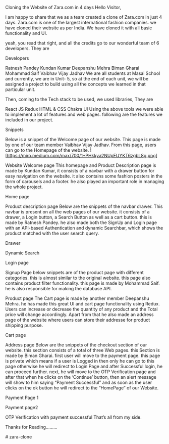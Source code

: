 Cloning the Website of Zara.com in 4 days
Hello Visitor,

I am happy to share that we as a team created a clone of Zara.com in just 4 days. Zara.com is one of the largest international fashion companies. we have cloned their website as per India. We have cloned it with all basic functionality and UI.

yeah, you read that right, and all the credits go to our wonderful team of 6 developers. They are

Developers

Ratnesh Pandey
Kundan Kumar
Deepanshu Mehra
Biman Gharai
Mohammad Saif
Vaibhav Vijay Jadhav
We are all students at Masai School and currently, we are in Unit- 5, so at the end of each unit, we will be assigned a project to build using all the concepts we learned in that particular unit.

Then, coming to the Tech stack to be used, we used libraries, They are

React JS
Redux
HTML & CSS
Chakra UI
Using the above tools we were able to implement a lot of features and web pages. following are the features we included in our project.

Snippets

Below is a snippet of the Welcome page of our website. This page is made by one of our team member Vaibhav Vijay Jadhav. From this page, users can go to the Homepage of the website.
![https://miro.medium.com/max/700/1*PHkkya2NUpFUYKT6zgbL8g.png]


Website Welcome page
This homepage and Product Description page is made by Kundan Kumar, it consists of a navbar with a drawer button for easy navigation on the website. it also contains some fashion posters in the form of carousels and a footer. he also played an important role in managing the whole project.


Home page

Product description page
Below are the snippets of the navbar drawer. This navbar is present on all the web pages of our website. it consists of a drawer, a Login button, a Search Button as well as a cart button. this is made by Ratnesh Pandey. he also made both the SignUp and Login page with an API-based Authentication and dynamic Searchbar, which shows the product matched with the user search query.


Drawer

Dynamic Search

Login page

Signup Page
below snippets are of the product page with different categories. this is almost similar to the original website. this page also contains product filter functionality. this page is made by Mohammad Saif. he is also responsible for making the database API.


Product page
The Cart page is made by another member Deepanshu Mehra. he has made this great UI and cart page functionality using Redux. Users can increase or decrease the quantity of any product and the Total price will change accordingly. Apart from that he also made an address page of the website where users can store their addresse for product shipping purpose.


Cart page

Address page
Below are the snippets of the checkout section of our website. this section consists of a total of three Web pages. this Section is made by Biman Gharai. first user will move to the payment page. this page is private which means if a user is Logged in then only he can go to this page otherwise he will redirect to Login Page and after Successful login, he can proceed further. next, he will move to the OTP Verification page and after that when he clicks on the ‘Continue’ button, then an alert message will show to him saying “Payment Successful” and as soon as the user clicks on the ok button he will redirect to the “HomePage” of our Website.


Payment Page 1

Payment page2

OTP Verification with payment successful
That’s all from my side.

Thanks for Reading………

#   z a r a - c l o n e  
 